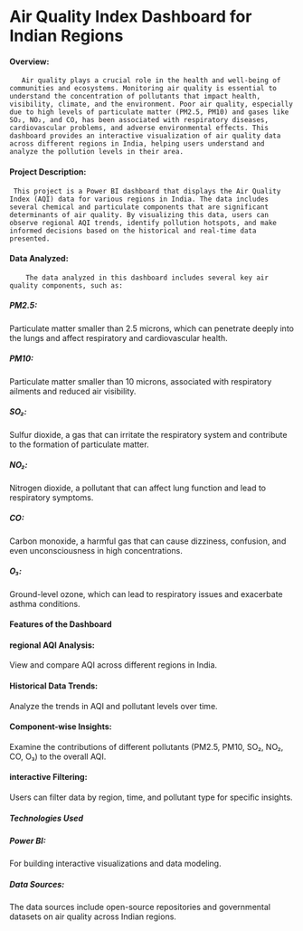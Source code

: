 <h1>Air Quality Index Dashboard for Indian Regions</h1>

<h4>Overview:</h4>

       Air quality plays a crucial role in the health and well-being of communities and ecosystems. Monitoring air quality is essential to understand the concentration of pollutants that impact health, visibility, climate, and the environment. Poor air quality, especially due to high levels of particulate matter (PM2.5, PM10) and gases like SO₂, NO₂, and CO, has been associated with respiratory diseases, cardiovascular problems, and adverse environmental effects. This dashboard provides an interactive visualization of air quality data across different regions in India, helping users understand and analyze the pollution levels in their area.

<h4>Project Description:</h4>

     This project is a Power BI dashboard that displays the Air Quality Index (AQI) data for various regions in India. The data includes several chemical and particulate components that are significant determinants of air quality. By visualizing this data, users can observe regional AQI trends, identify pollution hotspots, and make informed decisions based on the historical and real-time data presented.

<h4>Data Analyzed:</h4>

        The data analyzed in this dashboard includes several key air quality components, such as:

<h5>PM2.5:</h5> Particulate matter smaller than 2.5 microns, which can penetrate deeply into the lungs and affect respiratory and cardiovascular health.

<h5>PM10:</h5>Particulate matter smaller than 10 microns, associated with respiratory ailments and reduced air visibility.

<h5>SO₂:</h5> Sulfur dioxide, a gas that can irritate the respiratory system and contribute to the formation of particulate matter.

<h5>NO₂:</h5> Nitrogen dioxide, a pollutant that can affect lung function and lead to respiratory symptoms.

<h5>CO:</h5> Carbon monoxide, a harmful gas that can cause dizziness, confusion, and even unconsciousness in high concentrations.

<h5>O₃:</h5>Ground-level ozone, which can lead to respiratory issues and exacerbate asthma conditions.
<h4>Features of the Dashboard</h4>
<h4>regional AQI Analysis:</h4>View and compare AQI across different regions in India.

<h4>Historical Data Trends:</h4>Analyze the trends in AQI and pollutant levels over time.

<h4>Component-wise Insights:</h4> Examine the contributions of different pollutants (PM2.5, PM10, SO₂, NO₂, CO, O₃) to the overall AQI.

<h4>interactive Filtering:</h4>Users can filter data by region, time, and pollutant type for specific insights.

<h5>Technologies Used</h5>

<h5>Power BI:</h5> For building interactive visualizations and data modeling.
<h5>Data Sources:</h5>The data sources include open-source repositories and governmental datasets on air quality across Indian regions.

